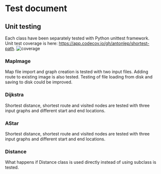 # Test document
## Unit testing
Each class have been separately tested with Python unittest framework.
Unit test coverage is here: https://app.codecov.io/gh/antonlep/shortest-path.
![coverage](https://user-images.githubusercontent.com/76871257/161379994-a2261783-4fa2-472f-9451-4b8cc87c245d.PNG)

### MapImage
Map file import and graph creation is tested with two input files. Adding route to existing image is also tested. Testing of file loading from disk and saving to disk could be improved.
### Dijkstra
Shortest distance, shortest route and visited nodes are tested with three input graphs and different start and end locations.
### AStar
Shortest distance, shortest route and visited nodes are tested with three input graphs and different start and end locations.
### Distance
What happens if Distance class is used directly instead of using subclass is tested.
